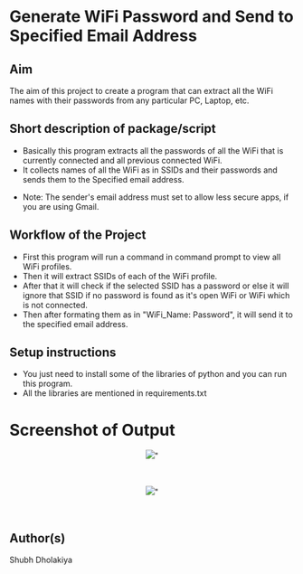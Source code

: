 # Generate WiFi Password and Send to Specified Email Address


## Aim

The aim of this project to create a program that can extract all the WiFi names with their passwords from any particular PC, Laptop, etc.

## Short description of package/script

- Basically this program extracts all the passwords of all the WiFi that is currently connected and all previous connected WiFi. 
- It collects names of all the WiFi as in SSIDs and their passwords and sends them to the Specified email address.

* Note: The sender's email address must set to allow less secure apps, if you are using Gmail.

## Workflow of the Project

- First this program will run a command in command prompt to view all WiFi profiles.
- Then it will extract SSIDs of each of the WiFi profile.
- After that it will check if the selected SSID has a password or else it will ignore that SSID if no password is found as it's open WiFi or WiFi which is not connected.
- Then after formating them as in "WiFi_Name: Password", it will send it to the specified email address.


## Setup instructions

- You just need to install some of the libraries of python and you can run this program.
- All the libraries are mentioned in requirements.txt


# Screenshot of Output
<p align="center"><img src="https://github.com/shubhdholakiya/Awesome_Python_Scripts/blob/a4bb7774583b694204cf98b321d678949b67bda4/AutomationScripts/Generate%20WiFi%20Password/Images/Mail%20Sent%20from%20Dummy%20Email%20Address.JPG">"</p>
<br>

<p align="center"><img src="https://github.com/shubhdholakiya/Awesome_Python_Scripts/blob/a4bb7774583b694204cf98b321d678949b67bda4/AutomationScripts/Generate%20WiFi%20Password/Images/Mail%20Received.jpg">"</p>
<br>

## Author(s)

Shubh Dholakiya
